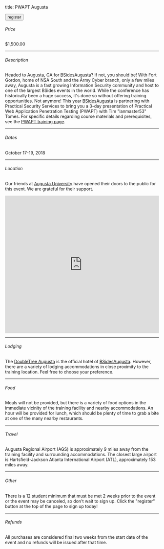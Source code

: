 title: PWAPT Augusta

<button onclick="window.location='https://www.paypal.com/cgi-bin/webscr?cmd=_s-xclick&hosted_button_id=Q9ZGYZ9EHTM4L'">register</button>

###### Price

$1,500.00

---

###### Description

Headed to Augusta, GA for [BSidesAugusta](http://bsidesaugusta.org/)? If not, you should be! With Fort Gordon, home of NSA South and the Army Cyber branch, only a few miles away, Augusta is a fast growing Information Security community and host to one of the largest BSides events in the world. While the conference has historically been a huge success, it's done so without offering training opportunities. Not anymore! This year [BSidesAugusta](http://bsidesaugusta.org/) is partnering with Practical Security Services to bring you a 3-day presentation of Practical Web Application Penetration Testing (PWAPT) with Tim "lanmaster53" Tomes. For specific details regarding course materials and prerequisites, see the [PWAPT training page](/training).

---

###### Dates

October 17-19, 2018

---

###### Location

Our friends at [Augusta University](https://www.augusta.edu/) have opened their doors to the public for this event. We are grateful for their support.

<iframe src="https://www.google.com/maps/embed?pb=!1m18!1m12!1m3!1d1630.1724448858802!2d-81.99104919869139!3d33.4671610780999!2m3!1f0!2f0!3f0!3m2!1i1024!2i768!4f13.1!3m3!1m2!1s0x0%3A0x7c41d2198601d1e6!2sJ.+Harold+Harrison+MD%2C+Education+Commons!5e1!3m2!1sen!2sus!4v1527823932012" width="100%" height="450" frameborder="0" style="border: 0" allowfullscreen></iframe>

---

###### Lodging

The [DoubleTree Augusta](http://doubletree3.hilton.com/en/hotels/georgia/doubletree-by-hilton-hotel-augusta-AGSDTDT/index.html) is the official hotel of [BSidesAugusta](http://bsidesaugusta.org/). However, there are a variety of lodging accommodations in close proximity to the training location. Feel free to choose your preference.

---

###### Food

Meals will not be provided, but there is a variety of food options in the immediate vicinity of the training facility and nearby accommodations. An hour will be provided for lunch, which should be plenty of time to grab a bite at one of the many nearby restaurants.

---

###### Travel

Augusta Regional Airport (AGS) is approximately 9 miles away from the training facility and surrounding accommodations. The closest large airport is Hartsfield-Jackson Atlanta International Airport (ATL), approximately 153 miles away.

---

###### Other

There is a 12 student minimum that must be met 2 weeks prior to the event or the event may be canceled, so don't wait to sign up. Click the "register" button at the top of the page to sign up today!

---

###### Refunds

All purchases are considered final two weeks from the start date of the event and no refunds will be issued after that time.
